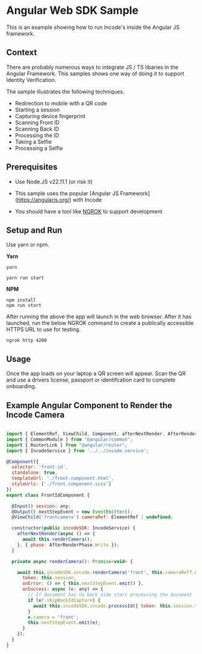 # Angular Web SDK Sample

This is an example showing how to run Incode's inside the Angular JS framework. 


## Context

There are probably numerous ways to integrate JS / TS libaries in the Angular Framework.  This samples shows one way of doing it to support Identity Verification.  

The sample illustrates the following techniques. 

* Redirection to mobile with a QR code
* Starting a session
* Capturing device fingerprint
* Scanning Front ID
* Scanning Back ID
* Processing the ID
* Taking a Selfie
* Processing a Selfie


## Prerequisites

* Use Node.JS v22.11.1 (or risk it)

* This sample uses the popular [Angular JS Framework] (https://angularjs.org/)  with Incode 

* You should have a tool like [NGROK](https://ngrok.com/) to support development

## Setup and Run

Use yarn or npm. 

__Yarn__

```
yarn

yarn run start

```

__NPM__

```
npm install
npm run start
```

After running the above the app will launch in the web browser.  After it has launched, run the below NGROK command to create a publically accessible HTTPS URL to use for testing.

``` ngrok http 4200 ```


## Usage

Once the app loads on your laptop a QR screen will appear.  Scan the QR and use a drivers license, passport or identifcation card to complete onboarding.


## Example Angular Component to Render the Incode Camera 
```js

import { ElementRef, ViewChild, Component, afterNextRender, AfterRenderPhase, Input, Output, EventEmitter } from '@angular/core';
import { CommonModule } from "@angular/common";
import { RouterLink } from "@angular/router";
import { IncodeService } from '../../incode.service';

@Component({
  selector: 'front-id',
  standalone: true,
  templateUrl: './front.component.html',
  styleUrls: ['./front.component.scss']
})
export class FrontIdComponent {

  @Input() session: any;
  @Output() nextStepEvent = new EventEmitter();
  @ViewChild('frontcamera') cameraRef: ElementRef | undefined;

  constructor(public incodeSDK: IncodeService) {
    afterNextRender(async () => {
      await this.renderCamera();
    }, { phase: AfterRenderPhase.Write });
  }

  private async renderCamera(): Promise<void> {

    await this.incodeSDK.incode.renderCamera('front', this.cameraRef?.nativeElement, {
      token: this.session,
      onError: () => { this.nextStepEvent.emit() },
      onSuccess: async (e: any) => {
        // If document has no back side start processing the document
        if (e?.skipBackIdCapture) {
          await this.incodeSDK.incode.processId({ token: this.session.token })
        }
        e.camera = 'front';
        this.nextStepEvent.emit(e);
      }
    });
  }
}

```
